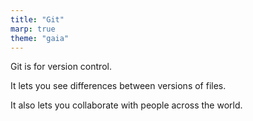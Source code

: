 ```yaml
---
title: "Git"
marp: true
theme: "gaia"
---
```


Git is for version control.

It lets you see differences between versions of files.

It also lets you collaborate with people across the world.